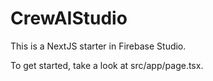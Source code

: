 # CrewAIStudio

This is a NextJS starter in Firebase Studio.

To get started, take a look at src/app/page.tsx.
